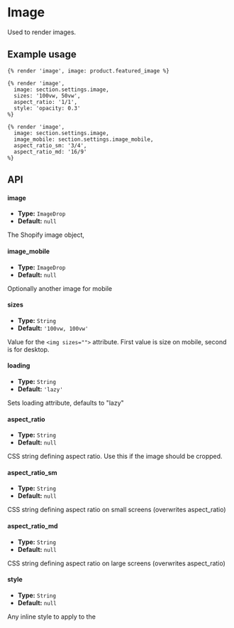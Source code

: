 # Image

Used to render images.

## Example usage

```liquid
{% render 'image', image: product.featured_image %}
```

```liquid
{% render 'image',
  image: section.settings.image,
  sizes: '100vw, 50vw',
  aspect_ratio: '1/1',
  style: 'opacity: 0.3'
%}
```

```liquid
{% render 'image',
  image: section.settings.image,
  image_mobile: section.settings.image_mobile,
  aspect_ratio_sm: '3/4',
  aspect_ratio_md: '16/9'
%}
```

## API

#### image

- **Type:** `ImageDrop`
- **Default:** `null`

The Shopify image object,

#### image_mobile

- **Type:** `ImageDrop`
- **Default:** `null`

Optionally another image for mobile

#### sizes

- **Type:** `String`
- **Default:** `'100vw, 100vw'`

Value for the `<img sizes="">` attribute. First value is size on mobile, second is for desktop.

#### loading

- **Type:** `String`
- **Default:** `'lazy'`

Sets loading attribute, defaults to "lazy"

#### aspect_ratio

- **Type:** `String`
- **Default:** `null`

CSS string defining aspect ratio. Use this if the image should be cropped.

#### aspect_ratio_sm

- **Type:** `String`
- **Default:** `null`

CSS string defining aspect ratio on small screens (overwrites aspect_ratio)

#### aspect_ratio_md

- **Type:** `String`
- **Default:** `null`

CSS string defining aspect ratio on large screens (overwrites aspect_ratio)

#### style

- **Type:** `String`
- **Default:** `null`

Any inline style to apply to the <img>
